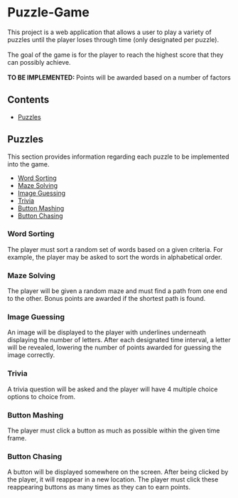 # Puzzle-Game
This project is a web application that allows a user to play a variety of puzzles until the player loses through time (only designated per puzzle). 
<br><br>
The goal of the game is for the player to reach the highest score that they can possibly achieve.
<br><br>
<b>TO BE IMPLEMENTED: </b>Points will be awarded based on a number of factors

## Contents
* [Puzzles](#puzzles)

## Puzzles
This section provides information regarding each puzzle to be implemented into the game.
* [Word Sorting](#word-sorting)
* [Maze Solving](#maze-solving)
* [Image Guessing](#image-guessing)
* [Trivia](#trivia)
* [Button Mashing](#button-mashing)
* [Button Chasing](#button-chasing)

### Word Sorting
The player must sort a random set of words based on a given criteria. For example, the player may be asked to sort the words in alphabetical order.

### Maze Solving
The player will be given a random maze and must find a path from one end to the other. Bonus points are awarded if the shortest path is found.

### Image Guessing
An image will be displayed to the player with underlines underneath displaying the number of letters. After each designated time interval, a letter will be revealed, lowering the number of points awarded for guessing the image correctly.

### Trivia
A trivia question will be asked and the player will have 4 multiple choice options to choice from.

### Button Mashing
The player must click a button as much as possible within the given time frame.

### Button Chasing
A button will be displayed somewhere on the screen. After being clicked by the player, it will reappear in a new location. The player must click these reappearing buttons as many times as they can to earn points.
